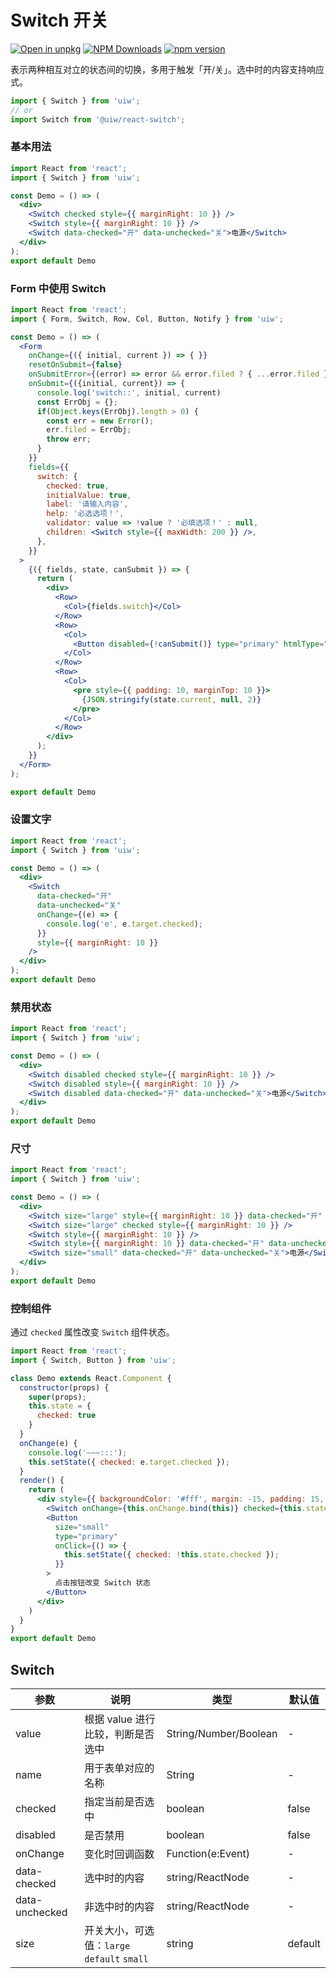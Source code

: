 Switch 开关
===

[![Open in unpkg](https://img.shields.io/badge/Open%20in-unpkg-blue)](https://uiwjs.github.io/npm-unpkg/#/pkg/@uiw/react-switch/file/README.md)
[![NPM Downloads](https://img.shields.io/npm/dm/@uiw/react-switch.svg?style=flat)](https://www.npmjs.com/package/@uiw/react-switch)
[![npm version](https://img.shields.io/npm/v/@uiw/react-switch.svg?label=@uiw/react-switch)](https://npmjs.com/@uiw/react-switch)

表示两种相互对立的状态间的切换，多用于触发「开/关」。选中时的内容支持响应式。

```jsx
import { Switch } from 'uiw';
// or
import Switch from '@uiw/react-switch';
```

### 基本用法

```jsx mdx:preview&bgWhite=true&codeSandbox=true&codePen=true
import React from 'react';
import { Switch } from 'uiw';

const Demo = () => (
  <div>
    <Switch checked style={{ marginRight: 10 }} />
    <Switch style={{ marginRight: 10 }} />
    <Switch data-checked="开" data-unchecked="关">电源</Switch>
  </div>
);
export default Demo
```


### Form 中使用 Switch

```jsx mdx:preview&bgWhite=true&codeSandbox=true&codePen=true
import React from 'react';
import { Form, Switch, Row, Col, Button, Notify } from 'uiw';

const Demo = () => (
  <Form
    onChange={({ initial, current }) => { }}
    resetOnSubmit={false}
    onSubmitError={(error) => error && error.filed ? { ...error.filed } : null}
    onSubmit={({initial, current}) => {
      console.log('switch::', initial, current)
      const ErrObj = {};
      if(Object.keys(ErrObj).length > 0) {
        const err = new Error();
        err.filed = ErrObj;
        throw err;
      }
    }}
    fields={{
      switch: {
        checked: true,
        initialValue: true,
        label: '请输入内容',
        help: '必选选项！',
        validator: value => !value ? '必填选项！' : null,
        children: <Switch style={{ maxWidth: 200 }} />,
      },
    }}
  >
    {({ fields, state, canSubmit }) => {
      return (
        <div>
          <Row>
            <Col>{fields.switch}</Col>
          </Row>
          <Row>
            <Col>
              <Button disabled={!canSubmit()} type="primary" htmlType="submit">提交</Button>
            </Col>
          </Row>
          <Row>
            <Col>
              <pre style={{ padding: 10, marginTop: 10 }}>
                {JSON.stringify(state.current, null, 2)}
              </pre>
            </Col>
          </Row>
        </div>
      );
    }}
  </Form>
);

export default Demo
```

### 设置文字

```jsx mdx:preview&bgWhite=true&codeSandbox=true&codePen=true
import React from 'react';
import { Switch } from 'uiw';

const Demo = () => (
  <div>
    <Switch
      data-checked="开"
      data-unchecked="关"
      onChange={(e) => {
        console.log('e', e.target.checked);
      }}
      style={{ marginRight: 10 }}
    />
  </div>
);
export default Demo
```


### 禁用状态

```jsx mdx:preview&bgWhite=true&codeSandbox=true&codePen=true
import React from 'react';
import { Switch } from 'uiw';

const Demo = () => (
  <div>
    <Switch disabled checked style={{ marginRight: 10 }} />
    <Switch disabled style={{ marginRight: 10 }} />
    <Switch disabled data-checked="开" data-unchecked="关">电源</Switch>
  </div>
);
export default Demo
```

### 尺寸

```jsx mdx:preview&bgWhite=true&codeSandbox=true&codePen=true
import React from 'react';
import { Switch } from 'uiw';

const Demo = () => (
  <div>
    <Switch size="large" style={{ marginRight: 10 }} data-checked="开" data-unchecked="关" />
    <Switch size="large" checked style={{ marginRight: 10 }} />
    <Switch style={{ marginRight: 10 }} />
    <Switch style={{ marginRight: 10 }} data-checked="开" data-unchecked="关" />
    <Switch size="small" data-checked="开" data-unchecked="关">电源</Switch>
  </div>
);
export default Demo
```

### 控制组件

通过 `checked` 属性改变 `Switch` 组件状态。

```jsx mdx:preview&bgWhite=true&codeSandbox=true&codePen=true
import React from 'react';
import { Switch, Button } from 'uiw';

class Demo extends React.Component {
  constructor(props) {
    super(props);
    this.state = {
      checked: true
    }
  }
  onChange(e) {
    console.log('~~~:::');
    this.setState({ checked: e.target.checked });
  }
  render() {
    return (
      <div style={{ backgroundColor: '#fff', margin: -15, padding: 15, borderRadius: '5px 5px 0 0' }}>
        <Switch onChange={this.onChange.bind(this)} checked={this.state.checked} style={{ marginRight: 10 }} />
        <Button
          size="small"
          type="primary"
          onClick={() => {
            this.setState({ checked: !this.state.checked });
          }}
        >
          点击按钮改变 Switch 状态
        </Button>
      </div>
    )
  }
}
export default Demo
```

## Switch 

| 参数 | 说明 | 类型 | 默认值 |
|------ |-------- |---------- |-------- |
| value | 根据 value 进行比较，判断是否选中 | String/Number/Boolean | - |
| name | 用于表单对应的名称 | String | - |
| checked | 指定当前是否选中 | boolean | false |
| disabled | 是否禁用 | boolean | false |
| onChange | 变化时回调函数 | Function(e:Event) | - |
| data-checked |  选中时的内容 | string/ReactNode | - |
| data-unchecked |  非选中时的内容 | string/ReactNode | - |
| size |  开关大小，可选值：`large` `default` `small` | string | default |
